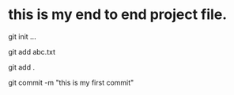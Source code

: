 # this is my end to end project file.

git init
...

git add abc.txt


git add .

git commit -m "this is my first commit"